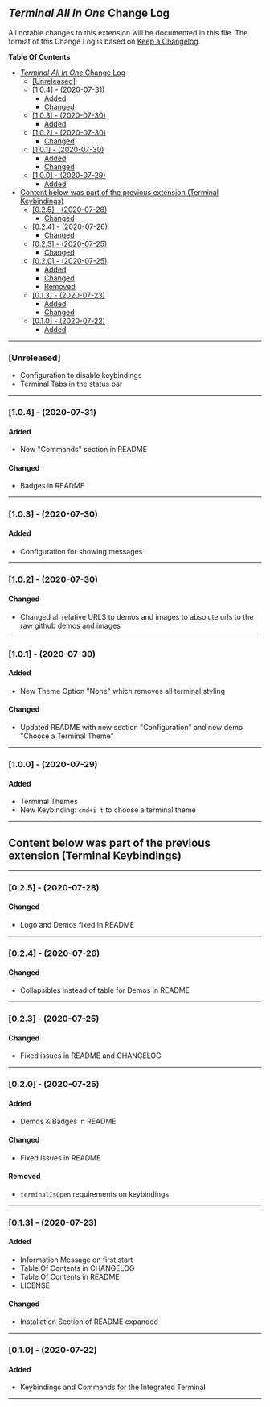 ## _Terminal All In One_ Change Log

All notable changes to this extension will be documented in this file.
The format of this Change Log is based on [Keep a Changelog](http://keepachangelog.com/).

**Table Of Contents**

- [_Terminal All In One_ Change Log](#terminal-all-in-one-change-log)
  - [[Unreleased]](#unreleased)
  - [[1.0.4] - (2020-07-31)](#104---2020-07-31)
    - [Added](#added)
    - [Changed](#changed)
  - [[1.0.3] - (2020-07-30)](#103---2020-07-30)
    - [Added](#added-1)
  - [[1.0.2] - (2020-07-30)](#102---2020-07-30)
    - [Changed](#changed-1)
  - [[1.0.1] - (2020-07-30)](#101---2020-07-30)
    - [Added](#added-2)
    - [Changed](#changed-2)
  - [[1.0.0] - (2020-07-29)](#100---2020-07-29)
    - [Added](#added-3)
- [Content below was part of the previous extension (Terminal Keybindings)](#content-below-was-part-of-the-previous-extension-terminal-keybindings)
  - [[0.2.5] - (2020-07-28)](#025---2020-07-28)
    - [Changed](#changed-3)
  - [[0.2.4] - (2020-07-26)](#024---2020-07-26)
    - [Changed](#changed-4)
  - [[0.2.3] - (2020-07-25)](#023---2020-07-25)
    - [Changed](#changed-5)
  - [[0.2.0] - (2020-07-25)](#020---2020-07-25)
    - [Added](#added-4)
    - [Changed](#changed-6)
    - [Removed](#removed)
  - [[0.1.3] - (2020-07-23)](#013---2020-07-23)
    - [Added](#added-5)
    - [Changed](#changed-7)
  - [[0.1.0] - (2020-07-22)](#010---2020-07-22)
    - [Added](#added-6)

---

### [Unreleased]

- Configuration to disable keybindings
- Terminal Tabs in the status bar

---

### [1.0.4] - (2020-07-31)

#### Added

- New "Commands" section in README

#### Changed

- Badges in README

---

### [1.0.3] - (2020-07-30)

#### Added

- Configuration for showing messages

---

### [1.0.2] - (2020-07-30)

#### Changed

- Changed all relative URLS to demos and images to absolute urls to the raw github demos and images

---

### [1.0.1] - (2020-07-30)

#### Added

- New Theme Option "None" which removes all terminal styling

#### Changed

- Updated README with new section "Configuration" and new demo "Choose a Terminal Theme"

---

### [1.0.0] - (2020-07-29)

#### Added

- Terminal Themes
- New Keybinding: `cmd+i t` to choose a terminal theme

---

## Content below was part of the previous extension (Terminal Keybindings)

---

### [0.2.5] - (2020-07-28)

#### Changed

- Logo and Demos fixed in README

---

### [0.2.4] - (2020-07-26)

#### Changed

- Collapsibles instead of table for Demos in README

---

### [0.2.3] - (2020-07-25)

#### Changed

- Fixed issues in README and CHANGELOG

---

### [0.2.0] - (2020-07-25)

#### Added

- Demos & Badges in README

#### Changed

- Fixed Issues in README

#### Removed

- `terminalIsOpen` requirements on keybindings

---

### [0.1.3] - (2020-07-23)

#### Added

- Information Message on first start
- Table Of Contents in CHANGELOG
- Table Of Contents in README
- LICENSE

#### Changed

- Installation Section of README expanded

---

### [0.1.0] - (2020-07-22)

#### Added

- Keybindings and Commands for the Integrated Terminal

---
